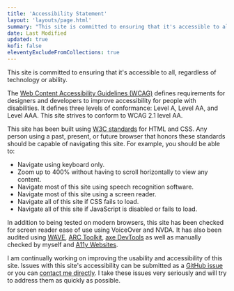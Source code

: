 ```yaml
---
title: 'Accessibility Statement'
layout: 'layouts/page.html'
summary: "This site is committed to ensuring that it's accessible to all, regardless of technology or ability."
date: Last Modified
updated: true
kofi: false
eleventyExcludeFromCollections: true
---
```

This site is committed to ensuring that it's accessible to all, regardless of technology or ability.

The [Web Content Accessibility Guidelines (WCAG)](https://www.w3.org/WAI/standards-guidelines/wcag/) defines requirements for designers and developers to improve accessibility for people with disabilities. It defines three levels of conformance: Level A, Level AA, and Level AAA. This site strives to conform to WCAG 2.1 level AA.  

This site has been built using [W3C standards](https://www.w3.org/standards/) for HTML and CSS. Any person using a past, present, or future browser that honors these standards should be capable of navigating this site. For example, you should be able to:

* Navigate using keyboard only.
* Zoom up to 400% without having to scroll horizontally to view any content.
* Navigate most of this site using speech recognition software.
* Navigate most of this site using a screen reader.
* Navigate all of this site if CSS fails to load.
* Navigate all of this site if JavaScript is disabled or fails to load.

In addition to being tested on modern browsers, this site has been checked for screen reader ease of use using VoiceOver and NVDA. It has also been audited using [WAVE](https://wave.webaim.org/),  [ARC Toolkit](https://www.tpgi.com/arc-platform/arc-toolkit/), [axe DevTools](https://deque.com/axe/devtools/) as well as manually checked by myself and [A11y Websites](https://twitter.com/superterrific/status/1345403075935277057).

I am continually working on improving the usability and accessibility of this site. Issues with this site's accessibility can be submitted as a [GitHub issue](https://github.com/superterrific/dana-byerly/issues) or you can [contact me directly](mailto:hello@danabyerly.com). I take these issues very seriously and will try to address them as quickly as possible.
